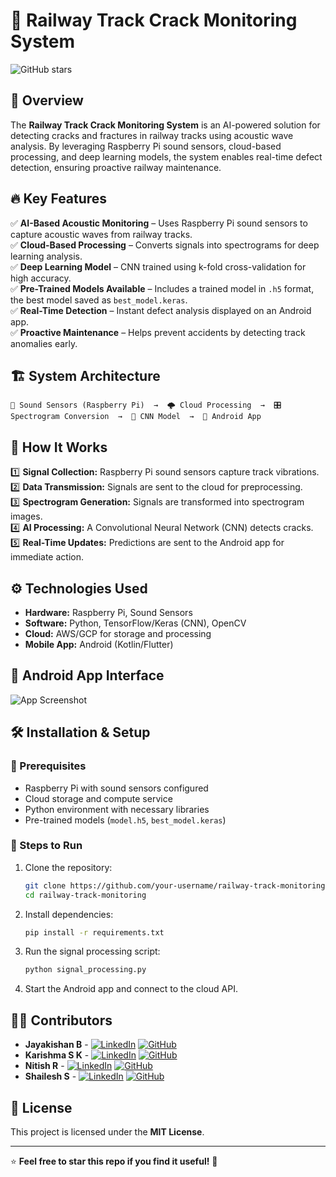 # 🚆 Railway Track Crack Monitoring System

![GitHub stars](https://img.shields.io/github/stars/your-repo?style=social)

## 📌 Overview
The **Railway Track Crack Monitoring System** is an AI-powered solution for detecting cracks and fractures in railway tracks using acoustic wave analysis. By leveraging Raspberry Pi sound sensors, cloud-based processing, and deep learning models, the system enables real-time defect detection, ensuring proactive railway maintenance.

## 🔥 Key Features
✅ **AI-Based Acoustic Monitoring** – Uses Raspberry Pi sound sensors to capture acoustic waves from railway tracks.  
✅ **Cloud-Based Processing** – Converts signals into spectrograms for deep learning analysis.  
✅ **Deep Learning Model** – CNN trained using k-fold cross-validation for high accuracy.  
✅ **Pre-Trained Models Available** – Includes a trained model in `.h5` format, the best model saved as `best_model.keras`.  
✅ **Real-Time Detection** – Instant defect analysis displayed on an Android app.  
✅ **Proactive Maintenance** – Helps prevent accidents by detecting track anomalies early.  

## 🏗 System Architecture
```
📡 Sound Sensors (Raspberry Pi)  →  🌩 Cloud Processing  →  🎛 Spectrogram Conversion  →  🧠 CNN Model  →  📱 Android App
```

## 🚀 How It Works
1️⃣ **Signal Collection:** Raspberry Pi sound sensors capture track vibrations.  
2️⃣ **Data Transmission:** Signals are sent to the cloud for preprocessing.  
3️⃣ **Spectrogram Generation:** Signals are transformed into spectrogram images.  
4️⃣ **AI Processing:** A Convolutional Neural Network (CNN) detects cracks.  
5️⃣ **Real-Time Updates:** Predictions are sent to the Android app for immediate action.  

## ⚙️ Technologies Used
- **Hardware:** Raspberry Pi, Sound Sensors  
- **Software:** Python, TensorFlow/Keras (CNN), OpenCV  
- **Cloud:** AWS/GCP for storage and processing  
- **Mobile App:** Android (Kotlin/Flutter)  

## 📲 Android App Interface
![App Screenshot](https://github.com/kishan0818/Track_Crack/blob/main/app_ss.png?raw=true)


## 🛠 Installation & Setup
### 🔧 Prerequisites
- Raspberry Pi with sound sensors configured
- Cloud storage and compute service
- Python environment with necessary libraries
- Pre-trained models (`model.h5`, `best_model.keras`)

### 🚀 Steps to Run
1. Clone the repository:
   ```bash
   git clone https://github.com/your-username/railway-track-monitoring.git
   cd railway-track-monitoring
   ```
2. Install dependencies:
   ```bash
   pip install -r requirements.txt
   ```
3. Run the signal processing script:
   ```bash
   python signal_processing.py
   ```
4. Start the Android app and connect to the cloud API.

## 👨‍💻 Contributors
- **Jayakishan B** - [![LinkedIn](https://img.shields.io/badge/LinkedIn-blue?logo=linkedin)](https://www.linkedin.com/in/jayakishan-balagopal-978613300/) [![GitHub](https://img.shields.io/badge/GitHub-black?logo=github)](https://github.com/kishan0818)
- **Karishma S K** - [![LinkedIn](https://img.shields.io/badge/LinkedIn-blue?logo=linkedin)](https://www.linkedin.com/in/karishma-sivakumar-25a3a4300/) [![GitHub](https://img.shields.io/badge/GitHub-black?logo=github)](https://github.com/karishma0624)
- **Nitish R** - [![LinkedIn](https://img.shields.io/badge/LinkedIn-blue?logo=linkedin)](https://www.linkedin.com/in/nitish--rajendran/) [![GitHub](https://img.shields.io/badge/GitHub-black?logo=github)](https://github.com/Nitish-Rajendran)
- **Shailesh S** - [![LinkedIn](https://img.shields.io/badge/LinkedIn-blue?logo=linkedin)](https://www.linkedin.com/in/shailesh-s-671b65292/) [![GitHub](https://img.shields.io/badge/GitHub-black?logo=github)](https://github.com/shailesh-s-04)
  
## 📜 License
This project is licensed under the **MIT License**.

---
⭐ **Feel free to star this repo if you find it useful!** 🚀
